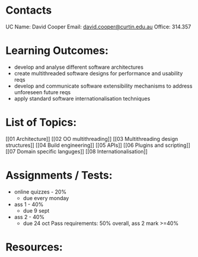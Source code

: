 # Contacts
UC Name: David Cooper
Email: david.cooper@curtin.edu.au
Office: 314.357

# Learning Outcomes:
- develop and analyse different software architectures
- create multithreaded software designs for performance and usability reqs
- develop and communicate software extensibility mechanisms to address unforeseen future reqs
- apply standard software internationalisation techniques

# List of Topics:
[[01 Architecture]]
[[02 OO multithreading]]
[[03 Multithreading design structures]]
[[04 Build engineering]]
[[05 APIs]]
[[06 Plugins and scripting]]
[[07 Domain specific languges]]
[[08 Internationalisation]]
# Assignments / Tests:
- online quizzes - 20%
	- due every monday
- ass 1 - 40%
	- due 9 sept
- ass 2 - 40%
	- due 24 oct
Pass requirements: 50% overall, ass 2 mark >=40%
# Resources:


